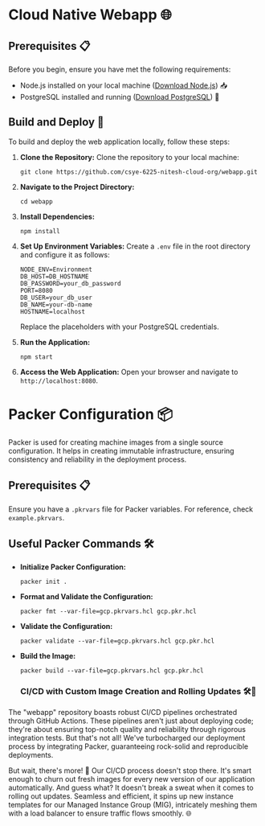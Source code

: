 # Cloud Native Webapp 🌐

## Prerequisites 📋

Before you begin, ensure you have met the following requirements:

- Node.js installed on your local machine ([Download Node.js](https://nodejs.org/)) 📥
- PostgreSQL installed and running ([Download PostgreSQL](https://www.postgresql.org/)) 🐘

## Build and Deploy 🚀

To build and deploy the web application locally, follow these steps:

1. **Clone the Repository:** Clone the repository to your local machine:
   ```
   git clone https://github.com/csye-6225-nitesh-cloud-org/webapp.git
   ```

2. **Navigate to the Project Directory:**
   ```
   cd webapp
   ```

3. **Install Dependencies:**
   ```
   npm install
   ```

4. **Set Up Environment Variables:** Create a `.env` file in the root directory and configure it as follows:
   ```
   NODE_ENV=Environment
   DB_HOST=DB_HOSTNAME
   DB_PASSWORD=your_db_password
   PORT=8080
   DB_USER=your_db_user
   DB_NAME=your-db-name
   HOSTNAME=localhost
   ```
   Replace the placeholders with your PostgreSQL credentials.

5. **Run the Application:**
   ```
   npm start
   ```

6. **Access the Web Application:** Open your browser and navigate to `http://localhost:8080`.

# Packer Configuration 📦

Packer is used for creating machine images from a single source configuration. It helps in creating immutable infrastructure, ensuring consistency and reliability in the deployment process.

## Prerequisites 📋
Ensure you have a `.pkrvars` file for Packer variables. For reference, check `example.pkrvars`.

## Useful Packer Commands 🛠️

- **Initialize Packer Configuration:**
  ```shell
  packer init .
  ```
- **Format and Validate the Configuration:**
  ```shell
  packer fmt --var-file=gcp.pkrvars.hcl gcp.pkr.hcl
  ```
- **Validate the Configuration:**
  ```shell
  packer validate --var-file=gcp.pkrvars.hcl gcp.pkr.hcl
  ```
- **Build the Image:**
  ```shell
  packer build --var-file=gcp.pkrvars.hcl gcp.pkr.hcl
  ```
  ### CI/CD with Custom Image Creation and Rolling Updates 🛠️🔄

The "webapp" repository boasts robust CI/CD pipelines orchestrated through GitHub Actions. These pipelines aren't just about deploying code; they're about ensuring top-notch quality and reliability through rigorous integration tests. But that's not all! We've turbocharged our deployment process by integrating Packer, guaranteeing rock-solid and reproducible deployments.

But wait, there's more! 🚀 Our CI/CD process doesn't stop there. It's smart enough to churn out fresh images for every new version of our application automatically. And guess what? It doesn't break a sweat when it comes to rolling out updates. Seamless and efficient, it spins up new instance templates for our Managed Instance Group (MIG), intricately meshing them with a load balancer to ensure traffic flows smoothly. 🌐
